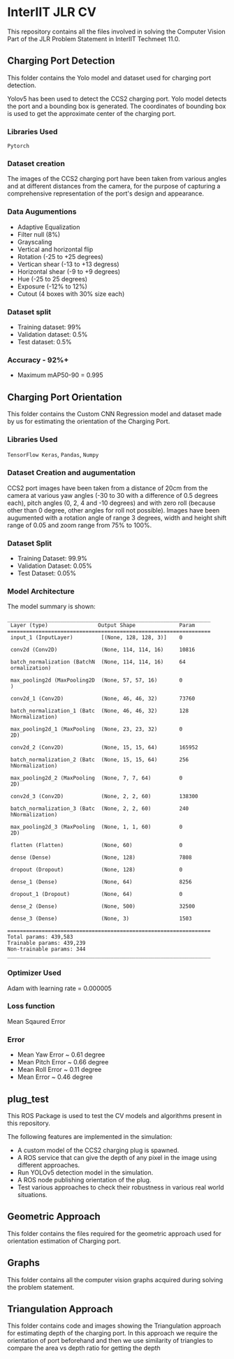 # InterIIT JLR CV
This repository contains all the files involved in solving the Computer Vision Part of the JLR Problem Statement in InterIIT Techmeet 11.0.

## Charging Port Detection
This folder contains the Yolo model and dataset used for charging port detection. 

Yolov5 has been used to detect the CCS2 charging port. Yolo model detects the port and a bounding box is generated. The coordinates of bounding box is used to get the approximate center of the charging port. 

### Libraries Used
`Pytorch`

### Dataset creation
The images of the CCS2 charging port have been taken from various angles and at different distances from the camera, for the purpose of capturing a comprehensive representation of the port's design and appearance. 

### Data Augumentions
- Adaptive Equalization
- Filter null (8%)
- Grayscaling
- Vertical and horizontal flip
- Rotation (-25 to +25 degrees)
- Vertican shear (-13 to +13 degress)
- Horizontal shear (-9 to +9 degrees)
- Hue (-25 to 25 degrees)
- Exposure (-12% to 12%)
- Cutout (4 boxes with 30% size each)

### Dataset split
- Training dataset: 99%
- Validation dataset: 0.5%
- Test dataset: 0.5%

### Accuracy - 92%+
- Maximum mAP50-90 = 0.995

## Charging Port Orientation
This folder contains the Custom CNN Regression model and dataset made by us for estimating the orientation of the Charging Port.

### Libraries Used  
`TensorFlow Keras`, `Pandas`, `Numpy`

### Dataset Creation and augumentation
CCS2 port images have been taken from a distance of 20cm from the camera at various yaw angles (-30 to 30 with a difference of 0.5 degrees each), pitch angles (0, 2, 4 and -10 degrees) and with zero roll (because other than 0 degree, other angles for roll not possible). Images have been augumented with a rotation angle of range 3 degrees, width and height shift range of 0.05 and zoom range from 75% to 100%.

### Dataset Split
- Training Dataset: 99.9%
- Validation Dataset: 0.05%
- Test Dataset: 0.05%

### Model Architecture
The model summary is shown:
```
_________________________________________________________________
 Layer (type)                Output Shape              Param   
=================================================================
 input_1 (InputLayer)         [(None, 128, 128, 3)]    0         
                                                                 
 conv2d (Conv2D)              (None, 114, 114, 16)     10816     
                                                                 
 batch_normalization (BatchN  (None, 114, 114, 16)     64        
 ormalization)                                                   
                                                                 
 max_pooling2d (MaxPooling2D  (None, 57, 57, 16)       0         
 )                                                               
                                                                 
 conv2d_1 (Conv2D)            (None, 46, 46, 32)       73760     
                                                                 
 batch_normalization_1 (Batc  (None, 46, 46, 32)       128       
 hNormalization)                                                 
                                                                 
 max_pooling2d_1 (MaxPooling  (None, 23, 23, 32)       0         
 2D)                                                             
                                                                 
 conv2d_2 (Conv2D)            (None, 15, 15, 64)       165952    
                                                                 
 batch_normalization_2 (Batc  (None, 15, 15, 64)       256       
 hNormalization)                                                 
                                                                 
 max_pooling2d_2 (MaxPooling  (None, 7, 7, 64)         0         
 2D)                                                             
                                                                 
 conv2d_3 (Conv2D)            (None, 2, 2, 60)         138300    
                                                                 
 batch_normalization_3 (Batc  (None, 2, 2, 60)         240       
 hNormalization)                                                 
                                                                 
 max_pooling2d_3 (MaxPooling  (None, 1, 1, 60)         0         
 2D)                                                             
                                                                 
 flatten (Flatten)            (None, 60)               0         
                                                                 
 dense (Dense)                (None, 128)              7808      
                                                                
 dropout (Dropout)            (None, 128)              0         
                                                                 
 dense_1 (Dense)              (None, 64)               8256      
                                                                 
 dropout_1 (Dropout)          (None, 64)               0         
                                                                 
 dense_2 (Dense)              (None, 500)              32500     
                                                                 
 dense_3 (Dense)              (None, 3)                1503      
                                                                 
=================================================================
Total params: 439,583
Trainable params: 439,239
Non-trainable params: 344
_________________________________________________________________
```

### Optimizer Used
Adam with learning rate = 0.000005

### Loss function
Mean Sqaured Error

### Error
- Mean Yaw Error ~ 0.61 degree
- Mean Pitch Error ~ 0.66 degree
- Mean Roll Error ~ 0.11 degree
- Mean Error ~ 0.46 degree

## plug_test
This ROS Package is used to test the CV models and algorithms present in this repository.

The following features are implemented in the simulation:
- A custom model of the CCS2 charging plug is spawned.
- A ROS service that can give the depth of any pixel in the image using different approaches.
- Run YOLOv5 detection model in the simulation.
- A ROS node publishing orientation of the plug.
- Test various approaches to check their robustness in various real world situations.

## Geometric Approach
This folder contains the files required for the geometric approach used for orientation estimation of Charging port.

## Graphs
This folder contains all the computer vision graphs acquired during solving the problem statement.

## Triangulation Approach
This folder contains code and images showing the Triangulation approach for estimating depth of the charging port.
In this approach we require the orientation of port beforehand and then we use similarity of triangles to compare the area vs depth ratio for getting the depth

